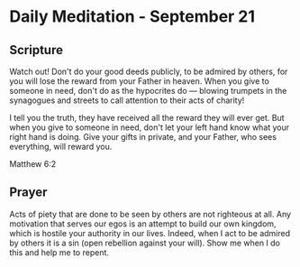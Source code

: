# Daily Meditation - September 21

## Scripture

Watch out! Don't do your good deeds publicly, to be admired by others, for you will lose the reward
from your Father in heaven. When  you give to someone in need, don't do as the hypocrites
do — blowing  trumpets in the synagogues and streets to call attention to their acts  of charity! 

I tell you the truth, they have received all the reward they  will ever get. But when you give to
someone in need, don't let your left hand know what your right hand is doing. Give your gifts in
private, and your Father, who sees everything, will reward you.

Matthew 6:2


## Prayer

Acts of piety that are done to be seen by others are not righteous at all.  Any motivation that 
serves our egos is an attempt to build our own kingdom, which is hostile your authority in our lives.
Indeed, when I act to be admired by others it is a sin (open rebellion against your will). Show
me when I do this and help me to repent.

